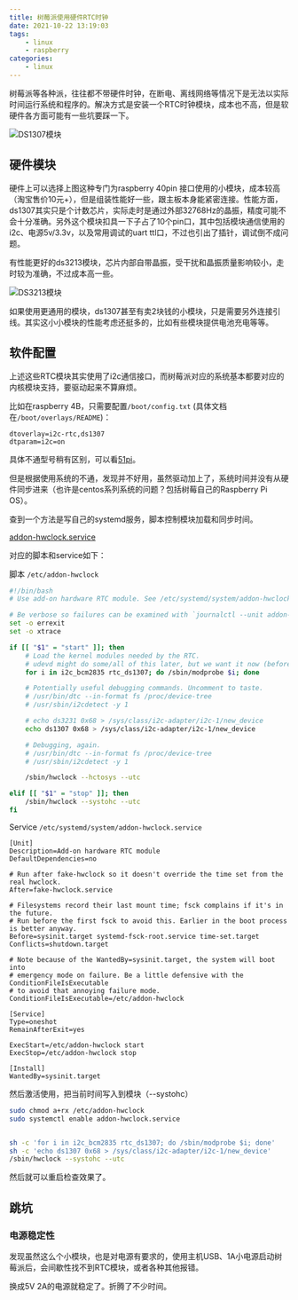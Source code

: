 ```yaml
---
title: 树莓派使用硬件RTC时钟
date: 2021-10-22 13:19:03
tags: 
	- linux
	- raspberry
categories:
	- linux
---
```


树莓派等各种派，往往都不带硬件时钟，在断电、离线网络等情况下是无法以实际时间运行系统和程序的。解决方式是安装一个RTC时钟模块，成本也不高，但是软硬件各方面可能有一些坑要踩一下。

![DS1307模块](ds1307.png)

<!-- more -->

## 硬件模块

硬件上可以选择上图这种专门为raspberry 40pin 接口使用的小模块，成本较高（淘宝售价10元+），但是组装性能好一些，跟主板本身能紧密连接。性能方面，ds1307其实只是个计数芯片，实际走时是通过外部32768Hz的晶振，精度可能不会十分准确。另外这个模块扣具一下子占了10个pin口，其中包括模块通信使用的i2c、电源5v/3.3v，以及常用调试的uart ttl口，不过也引出了插针，调试倒不成问题。

有性能更好的ds3213模块，芯片内部自带晶振，受干扰和晶振质量影响较小，走时较为准确，不过成本高一些。

![DS3213模块](ds3213.png)

如果使用更通用的模块，ds1307甚至有卖2块钱的小模块，只是需要另外连接引线。其实这小小模块的性能考虑还挺多的，比如有些模块提供电池充电等等。


## 软件配置

上述这些RTC模块其实使用了i2c通信接口，而树莓派对应的系统基本都要对应的内核模块支持，要驱动起来不算麻烦。

比如在raspberry 4B，只需要配置`/boot/config.txt` (具体文档在`/boot/overlays/README`)：

```
dtoverlay=i2c-rtc,ds1307 
dtparam=i2c=on
```

具体不通型号稍有区别，可以看[51pi](https://wiki.52pi.com/index.php/DS1307_RTC_Module_with_BAT_for_Raspberry_Pi_SKU%3A_EP-0059)。

但是根据使用系统的不通，发现并不好用，虽然驱动加上了，系统时间并没有从硬件同步进来（也许是centos系列系统的问题？包括树莓自己的Raspberry Pi OS）。

查到一个方法是写自己的systemd服务，脚本控制模块加载和同步时间。

[addon-hwclock.service](https://github.com/scottlamb/moonfire-nvr/wiki/System-setup#realtime-clock-on-raspberry-pi)


对应的脚本和service如下：

脚本 `/etc/addon-hwclock`


```bash
#!/bin/bash
# Use add-on hardware RTC module. See /etc/systemd/system/addon-hwclock.service.

# Be verbose so failures can be examined with `journalctl --unit addon-hwclock`.
set -o errexit
set -o xtrace

if [[ "$1" = "start" ]]; then
    # Load the kernel modules needed by the RTC.
    # udevd might do some/all of this later, but we want it now (before root fsck).
    for i in i2c_bcm2835 rtc_ds1307; do /sbin/modprobe $i; done

    # Potentially useful debugging commands. Uncomment to taste.
    # /usr/bin/dtc --in-format fs /proc/device-tree
    # /usr/sbin/i2cdetect -y 1

    # echo ds3231 0x68 > /sys/class/i2c-adapter/i2c-1/new_device
    echo ds1307 0x68 > /sys/class/i2c-adapter/i2c-1/new_device

    # Debugging, again.
    # /usr/bin/dtc --in-format fs /proc/device-tree
    # /usr/sbin/i2cdetect -y 1

    /sbin/hwclock --hctosys --utc

elif [[ "$1" = "stop" ]]; then
    /sbin/hwclock --systohc --utc
fi
```

Service `/etc/systemd/system/addon-hwclock.service`

```
[Unit]
Description=Add-on hardware RTC module
DefaultDependencies=no

# Run after fake-hwclock so it doesn't override the time set from the real hwclock.
After=fake-hwclock.service

# Filesystems record their last mount time; fsck complains if it's in the future.
# Run before the first fsck to avoid this. Earlier in the boot process is better anyway.
Before=sysinit.target systemd-fsck-root.service time-set.target
Conflicts=shutdown.target

# Note because of the WantedBy=sysinit.target, the system will boot into
# emergency mode on failure. Be a little defensive with the ConditionFileIsExecutable
# to avoid that annoying failure mode.
ConditionFileIsExecutable=/etc/addon-hwclock

[Service]
Type=oneshot
RemainAfterExit=yes

ExecStart=/etc/addon-hwclock start
ExecStop=/etc/addon-hwclock stop

[Install]
WantedBy=sysinit.target

```

然后激活使用，把当前时间写入到模块（--systohc）

```bash
sudo chmod a+rx /etc/addon-hwclock
sudo systemctl enable addon-hwclock.service


sh -c 'for i in i2c_bcm2835 rtc_ds1307; do /sbin/modprobe $i; done'
sh -c 'echo ds1307 0x68 > /sys/class/i2c-adapter/i2c-1/new_device'
/sbin/hwclock --systohc --utc
```

然后就可以重启检查效果了。

## 跳坑

### 电源稳定性

发现虽然这么个小模块，也是对电源有要求的，使用主机USB、1A小电源启动树莓派后，会间歇性找不到RTC模块，或者各种其他报错。

换成5V 2A的电源就稳定了。折腾了不少时间。
